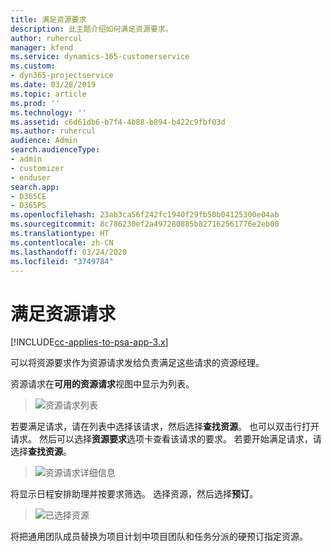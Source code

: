```yaml
---
title: 满足资源要求
description: 此主题介绍如何满足资源要求。
author: ruhercul
manager: kfend
ms.service: dynamics-365-customerservice
ms.custom:
- dyn365-projectservice
ms.date: 03/28/2019
ms.topic: article
ms.prod: ''
ms.technology: ''
ms.assetid: c6d61db6-b7f4-4b88-b894-b422c9fbf03d
ms.author: ruhercul
audience: Admin
search.audienceType:
- admin
- customizer
- enduser
search.app:
- D365CE
- D365PS
ms.openlocfilehash: 23ab3ca56f242fc1940f29fb50b04125300e04ab
ms.sourcegitcommit: 8c786230ef2a497280885b827162561776e2eb00
ms.translationtype: HT
ms.contentlocale: zh-CN
ms.lasthandoff: 03/24/2020
ms.locfileid: "3749784"
---
```

# <a name="fulfilling-resource-requests"></a>满足资源请求

[!INCLUDE[cc-applies-to-psa-app-3.x](../includes/cc-applies-to-psa-app-3x.md)]

可以将资源要求作为资源请求发给负责满足这些请求的资源经理。

资源请求在**可用的资源请求**视图中显示为列表。

> ![资源请求列表](media/Resource-Management-image59.png)

若要满足请求，请在列表中选择该请求，然后选择**查找资源**。 也可以双击行打开请求。 然后可以选择**资源要求**选项卡查看该请求的要求。 若要开始满足请求，请选择**查找资源**。

> ![资源请求详细信息](media/Resource-Management-image60.png)

将显示日程安排助理并按要求筛选。 选择资源，然后选择**预订**。

> ![已选择资源](media/Resource-Management-image61.png)

将把通用团队成员替换为项目计划中项目团队和任务分派的硬预订指定资源。
